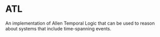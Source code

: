 # ATL
An implementation of Allen Temporal Logic that can be used to reason about systems that include time-spanning events.
